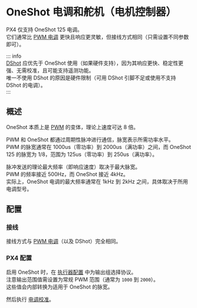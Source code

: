 # OneShot 电调和舵机（电机控制器）

PX4 仅支持 OneShot 125 电调。  
它们通常比 [PWM 电调](../peripherals/pwm_escs_and_servo.md) 更快且响应更灵敏，但接线方式相同（只需设置不同参数即可）。

::: info  
[DShot](../peripherals/dshot.md) 应优先于 OneShot 使用（如果硬件支持），因为其响应更快、稳定性更强、无需校准，且可能支持遥测功能。  
唯一不使用 DShot 的原因是硬件限制（可用 DShot 引脚不足或使用不支持 DShot 的电调）。  
:::

## 概述  

OneShot 本质上是 [PWM](../peripherals/pwm_escs_and_servo.md) 的变体，理论上速度可达 8 倍。  

PWM 和 OneShot 都通过周期性脉冲进行通信，脉宽表示所需功率水平。  
PWM 的脉宽通常在 1000us（零功率）到 2000us（满功率）之间，而 OneShot 125 的脉宽为 1/8，范围为 125us（零功率）到 250us（满功率）。  

脉冲发送的理论最大频率（即响应速度）取决于最大脉宽。  
PWM 的频率接近 500Hz，而 OneShot 接近 4kHz。  
实际上，OneShot 电调的最大频率通常在 1kHz 到 2kHz 之间，具体取决于所用电调型号。  

## 配置  

### 接线  

接线方式与 [PWM 电调](../peripherals/pwm_escs_and_servo.md)（以及 DShot）完全相同。  

### PX4 配置  

启用 OneShot 时，在 [执行器配置](../config/actuators.md) 中为输出组选择协议。  
注意输出范围值需设置为常规 PWM 范围（通常为 `1000` 到 `2000`）。  
这些值会内部转换为适用于 OneShot 的脉宽。  

然后执行 [电调校准](../advanced_config/esc_calibration.md)。